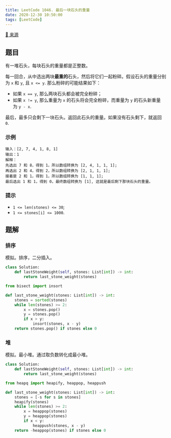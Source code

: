 ```yaml
---
title: LeetCode 1046. 最后一块石头的重量
date: 2020-12-30 10:50:00
tags: [LeetCode]
---
```


[:link: 来源](https://leetcode-cn.com/problems/last-stone-weight/)

## 题目

有一堆石头，每块石头的重量都是正整数。

每一回合，从中选出两块**最重的**石头，然后将它们一起粉碎。假设石头的重量分别为 `x` 和 `y`, 且 `x <= y`. 那么粉碎的可能结果如下：

- 如果 `x == y`, 那么两块石头都会被完全粉碎；
- 如果 `x != y`, 那么重量为 `x` 的石头将会完全粉碎，而重量为 `y` 的石头新重量为 `y - x`.

最后，最多只会剩下一块石头。返回此石头的重量。如果没有石头剩下，就返回 `0`.

### 示例

```raw
输入：[2, 7, 4, 1, 8, 1]
输出：1
解释：
先选出 7 和 8，得到 1，所以数组转换为 [2, 4, 1, 1, 1];
再选出 2 和 4，得到 2，所以数组转换为 [2, 1, 1, 1];
接着是 2 和 1，得到 1，所以数组转换为 [1, 1, 1];
最后选出 1 和 1，得到 0，最终数组转换为 [1], 这就是最后剩下那块石头的重量。
```

### 提示

- `1 <= len(stones) <= 30`;
- `1 <= stones[i] <= 1000`.

<!-- more -->

## 题解

### 排序

模拟。排序，二分插入。

```python
class Solution:
    def lastStoneWeight(self, stones: List[int]) -> int:
        return last_stone_weight(stones)

from bisect import insort

def last_stone_weight(stones: List[int]) -> int:
    stones = sorted(stones)
    while len(stones) >= 2:
        x = stones.pop()
        y = stones.pop()
        if x > y:
            insort(stones, x - y)
    return stones.pop() if stones else 0
```

### 堆

模拟。最小堆。通过取负数转化成最小堆。

```python
class Solution:
    def lastStoneWeight(self, stones: List[int]) -> int:
        return last_stone_weight(stones)

from heapq import heapify, heappop, heappush

def last_stone_weight(stones: List[int]) -> int:
    stones = [-s for s in stones]
    heapify(stones)
    while len(stones) >= 2:
        x = heappop(stones)
        y = heappop(stones)
        if x < y:
            heappush(stones, x - y)
    return -heappop(stones) if stones else 0
```
